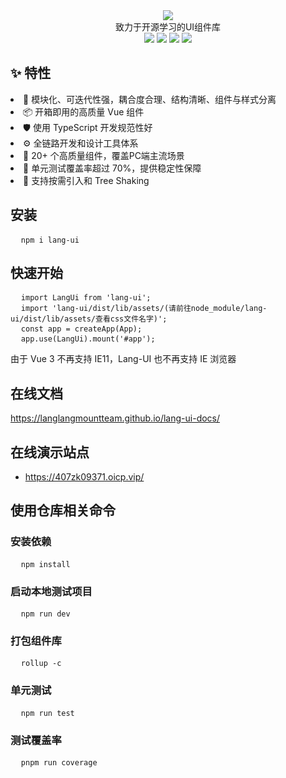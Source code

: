 <div align="center">
  <img src='https://stone-1315935641.cos.ap-chengdu.myqcloud.com/img%2Flogo.png'/>
</div>

<div align="center">致力于开源学习的UI组件库</div>

<div class="summary" align="center">
  <div align="center">
    <a>
      <img src="https://camo.githubusercontent.com/cdc69c438472be59734e5d67d12533d15e48bc94b27429f31b2d3b7d88b6639a/68747470733a2f2f7472617669732d63692e6f72672f456c656d6546452f656c656d656e742e7376673f6272616e63683d6d6173746572"/>
    </a>
    <a>
      <img src="https://camo.githubusercontent.com/78f47a09877ba9d28da1887a93e5c3bc2efb309c1e910eb21135becd2998238a/68747470733a2f2f696d672e736869656c64732e696f2f62616467652f4c6963656e73652d4d49542d79656c6c6f772e737667"/>
    </a>
    <a>
      <img src="https://stone-1315935641.cos.ap-chengdu.myqcloud.com/img/coberageLabel.jpg?q-sign-algorithm=sha1&q-ak=AKIDQ9RtyzysZEIeeWBYGFzqSE2Vt_jucXVFhk9gikshBbkmL2PruadVC3fiZk_6pQzx&q-sign-time=1676987432;1676991032&q-key-time=1676987432;1676991032&q-header-list=host&q-url-param-list=&q-signature=2c5010581e697b883c666540ff90315b93c992d9&x-cos-security-token=26A9Y1tsN317DmRxi0ufi9ncme5SZ7Ka8ccb655dee8803c31abf2dbcef9175a9XdBH_zIhcNgARZUG3FnRX8AMTwy1JhfpNiyhdrCptMIIFScjKu0HKx423kYhMhK3mSa7L35ebSrdQXfaAaA26yw4sO63JoYvF1yNZ_Z2AW6HJx1wiMwDq6nriiCOH7j-8zr19s7GxFriTKgOvm8BNh3pZMqUzIjloGfZGLtZYoZjk7oB02cwjgcrXhEpBeU1" />
    </a>
    <a>
      <img src="https://img.shields.io/badge/npm-v8.11.0-blue"/>
    </a>


  </div>
</div>

## ✨ 特性

<div >
  <li>🌈 模块化、可迭代性强，耦合度合理、结构清晰、组件与样式分离</li>
  <li>📦 开箱即用的高质量 Vue 组件</li>
  <li>🛡 使用 TypeScript 开发规范性好</li>
  <li>⚙️ 全链路开发和设计工具体系</li>
  <li>🚀 20+ 个高质量组件，覆盖PC端主流场景</li>
  <li>💪 单元测试覆盖率超过 70%，提供稳定性保障</li>
  <li>🍭 支持按需引入和 Tree Shaking</li>
</div>

## 安装
<pre>
  <code >npm i lang-ui </code>
</pre>

## 快速开始
<pre>
  <code>import LangUi from 'lang-ui';</code>
  <code>import 'lang-ui/dist/lib/assets/(请前往node_module/lang-ui/dist/lib/assets/查看css文件名字)';</code>
  <code>const app = createApp(App);</code>
  <code>app.use(LangUi).mount('#app');</code>
</pre>
由于 Vue 3 不再支持 IE11，Lang-UI 也不再支持 IE 浏览器

## 在线文档

<a target="_blank" href="https://langlangmountteam.github.io/lang-ui-docs/">https://langlangmountteam.github.io/lang-ui-docs/</a>

## 在线演示站点
- <a target="_blank" href="https://407zk09371.oicp.vip/">https://407zk09371.oicp.vip/</a>

## 使用仓库相关命令

### 安装依赖
<pre>
  <code>npm install </code>
</pre>

### 启动本地测试项目
<pre>
  <code>npm run dev </code>
</pre>

### 打包组件库
<pre>
  <code>rollup -c </code>
</pre>

### 单元测试
<pre>
  <code>npm run test </code>
</pre>

### 测试覆盖率
<pre>
  <code>pnpm run coverage </code>
</pre>






